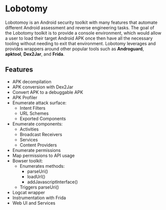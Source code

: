 # Lobotomy

Lobotomoy is an Android security toolkit with many features that automate different Android assessment and reverse engineering tasks.  The goal of the Lobotomy toolkit is to provide a console environment, which would allow a user to load their target Android APK once then have all the necessary tooling without needing to exit that environment.  Lobotomy leverages and provides wrappers around other popular tools such as **Androguard**, **apktool**, **Dex2Jar**, and **Frida**.  

## Features

- APK decompilation
- APK conversion with Dex2Jar
- Convert APK to a debuggable APK
- APK Profiler
- Enumerate attack surface:
  - Intent Filters 
  - URL Schemes
  - Exported Components
- Enumerate components:
  - Activities 
  - Broadcast Receivers
  - Services
  - Content Providers
- Enumerate permissions
- Map permissions to API usage
- Bowser toolkit:
  - Enumerates methods: 
    - parseUri() 
    - loadUrl() 
    - addJavascriptInterface()
  - Triggers parseUri()
- Logcat wrapper
- Instrumentation with Frida
- Web UI and Services

